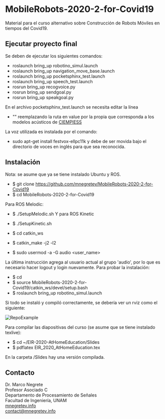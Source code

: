 # MobileRobots-2020-2-for-Covid19

Material para el curso alternativo sobre Construcción de Robots Móviles en tiempos del Covid19.

## Ejecutar proyecto final

Se deben de ejecutar los siguientes comandos:

* roslaunch bring_up robotino_simul.launch
* roslaunch bring_up navigation_move_base.launch
* roslaunch bring_up pocketsphinx_test.launch
* roslaunch bring_up speech_test.launch
* rosrun bring_up recogvoice.py
* rosrun bring_up sendgoal.py
* rosrun bring_up speakgoal.py

En el archivo pocketsphinx_test.launch se necesita editar la línea
* "<param name="hmm" value="/home/lui/Downloads/CIEMPIESS_Spanish_Models_581h/Models/581HCDCONT10000SPA"/>"
reemplazando la ruta en value por la propia que corresponda a los modelos acústicos de [CIEMPIESS](https://sourceforge.net/projects/cmusphinx/files/Acoustic%20and%20Language%20Models/Mexican%20Spanish/) 

La voz utilizada es instalada por el comando:
* sudo apt-get install festvox-ellpc11k
y debe de ser movida bajo el directorio de voces en inglés para que sea reconocida.





## Instalación

Nota: se asume que ya se tiene instalado Ubuntu y ROS.

* $ git clone https://github.com/mnegretev/MobileRobots-2020-2-for-Covid19
* $ cd MobileRobots-2020-2-for-Covid19

Para ROS Melodic:
* $ ./SetupMelodic.sh
Y para ROS Kinetic
* $ ./SetupKinetic.sh

* $ cd catkin_ws
* $ catkin_make -j2 -l2
* $ sudo usermod -a -G audio <user_name>

La última instrucción agrega al usuario actual al grupo 'audio', por lo que es necesario hacer logout y login nuevamente. Para probar la instalación:

* $ cd 
* $ source MobileRobots-2020-2-for-Covid19/catkin_ws/devel/setup.bash
* $ roslaunch bring_up robotino_simul.launch

Si todo se instaló y compiló correctamente, se debería ver un rviz como el siguiente:

![RepoExample](https://github.com/mnegretev/MobileRobots-2020-2-for-Covid19/blob/master/Slides/Figures/RepoExample.png)

Para compilar las diapositivas del curso (se asume que se tiene instalado texlive):

* $ cd ~/EIR-2020-AtHomeEducation/Slides
* $ pdflatex EIR_2020_AtHomeEducation.tex

En la carpeta /Slides hay una versión compilada.

## Contacto
Dr. Marco Negrete<br>
Profesor Asociado C<br>
Departamento de Procesamiento de Señales<br>
Facultad de Ingeniería, UNAM <br>
[mnegretev.info](http://mnegretev.info)<br>
contact@mnegretev.info<br>
